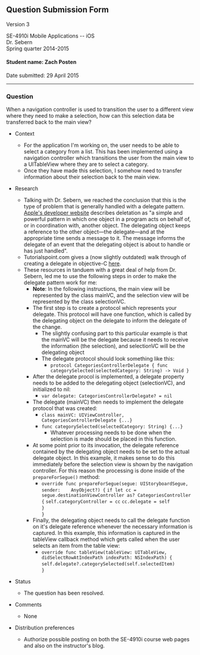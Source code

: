 ## Question Submission Form

Version 3

SE-4910i Mobile Applications -- iOS	 
Dr. Sebern  
Spring quarter 2014-2015

#### Student name: Zach Posten

Date submitted: 29 April 2015

---

### Question 

When a navigation controller is used to transition the user to a different view where they need to make a selection, how can this selection data be transferred back to the main view?

*	Context
	*	For the application I'm working on, the user needs to be able to select a category from a list.  This has been implemented using a navigation controller which transitions the user from the main view to a UITableView where they are to select a category.
	*	Once they have made this selection, I somehow need to transfer information about their selection back to the main view.
*	Research
	*	Talking with Dr. Sebern, we reached the conclusion that this is the type of problem that is generally handled with a delegate pattern.  [Apple's developer website](https://developer.apple.com/library/ios/documentation/General/Conceptual/DevPedia-CocoaCore/Delegation.html) describes deletation as "a simple and powerful pattern in which one object in a program acts on behalf of, or in coordination with, another object. The delegating object keeps a reference to the other object—the delegate—and at the appropriate time sends a message to it. The message informs the delegate of an event that the delegating object is about to handle or has just handled".
	*	Tutorialspoint.com gives a (now slightly outdated) walk through of creating a delegate in objective-C [here](http://www.tutorialspoint.com/ios/ios_delegates.htm).
	*	These resources in tanduem with a great deal of help from Dr. Sebern, led me to use the following steps in order to make the delegate pattern work for me:
		*	**Note**:  In the following instructions, the main view will be represented  by the class mainVC, and the selection view will be represented by the class selectionVC.
		*	The first step is to create a protocol which represents your delegate.  This protocol will have one function, which is called by the delegating object on the delegate to inform the delegate of the change.
			*	The slightly confusing part to this particular example is that the mainVC will be the delegate because it needs to receive the information (the selection), and selectionVC will be the delegating object
			*	The delegate protocol should look something like this:
				*	`protocol CategoriesControllerDelegate {
    				func categorySelected(selectedCategory: String) -> Void }`
		*	After the delegate procol is implemented, a delegate property needs to be added to the delegating object (selectionVC), and initialized to nil:
			*	`var delegate: CategoriesControllerDelegate? = nil`
		*	The delegate (mainVC) then needs to implement the delegate protocol that was created:
			*	`class mainVC: UIViewController, CategoriesControllerDelegate {...}`
			*	`func categorySelected(selectedCategory: String) {...}`
				*	Whatever processing needs to be done when the selection is made should be placed in this function.
		*	At some point prior to its invocation, the delegate reference contained by the delegating object needs to be set to the actual delegate object.  In this example, it makes sense to do this immediately before the selection view is shown by the navigation controller.  For this reason the processing is done inside of the `prepareForSegue()` method:
			*	`override func prepareForSegue(segue: UIStoryboardSegue, sender: 	AnyObject?) {`
        			`if let cc = segue.destinationViewController as? CategoriesController {`
            			`self.categoryController = cc`
            			`cc.delegate = self`
        			<br/>`}` <br/> `}`
		*	Finally, the delegating object needs to call the delegate function on it's delegate reference whenever the necessary information is captured.  In this example, this information is captured in the tableView callback method which gets called when the user selects an item from the table view:
			*	`override func tableView(tableView: UITableView, didSelectRowAtIndexPath indexPath: NSIndexPath) {`
        	`self.delegate?.categorySelected(self.selectedItem)`      
    		`}`
*	Status
	*	The question has been resolved.
*	Comments
	*	None

*	Distribution preferences
	*	Authorize possible posting on both the SE-4910i course web pages and also on the instructor's blog.